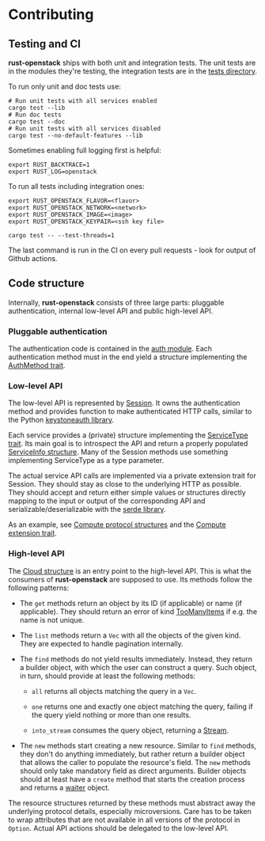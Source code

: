 Contributing
============

## Testing and CI

**rust-openstack** ships with both unit and integration tests. The unit tests
are in the modules they're testing, the integration tests are in the [tests
directory](https://github.com/dtantsur/rust-openstack/tree/master/tests).

To run only unit and doc tests use:

    # Run unit tests with all services enabled
    cargo test --lib
    # Run doc tests
    cargo test --doc
    # Run unit tests with all services disabled
    cargo test --no-default-features --lib

Sometimes enabling full logging first is helpful:

    export RUST_BACKTRACE=1
    export RUST_LOG=openstack

To run all tests including integration ones:

    export RUST_OPENSTACK_FLAVOR=<flavor>
    export RUST_OPENSTACK_NETWORK=<network>
    export RUST_OPENSTACK_IMAGE=<image>
    export RUST_OPENSTACK_KEYPAIR=<ssh key file>

    cargo test -- --test-threads=1

The last command is run in the CI on every pull requests - look for output
of Github actions.

## Code structure

Internally, **rust-openstack** consists of three large parts: pluggable
authentication, internal low-level API and public high-level API.

### Pluggable authentication

The authentication code is contained in the [auth
module](https://docs.rs/openstack/latest/openstack/auth/index.html). Each
authentication method must in the end yield a structure implementing the
[AuthMethod trait](https://docs.rs/openstack/latest/openstack/auth/trait.AuthMethod.html).

### Low-level API

The low-level API is represented by
[Session](https://docs.rs/openstack/latest/openstack/session/struct.Session.html).
It owns the authentication method and provides function to make authenticated
HTTP calls, similar to the Python [keystoneauth
library](https://docs.openstack.org/keystoneauth/latest/).

Each service provides a (private) structure implementing the [ServiceType
trait](https://docs.rs/openstack/latest/openstack/session/trait.ServiceType.html).
Its main goal is to introspect the API and return a properly populated
[ServiceInfo structure](https://docs.rs/openstack/latest/openstack/session/struct.ServiceInfo.html).
Many of the Session methods use something implementing ServiceType as a type
parameter.

The actual service API calls are implemented via a private extension trait
for Session. They should stay as close to the underlying HTTP as possible.
They should accept and return either simple values or structures directly
mapping to the input or output of the corresponding API and
serializable/deserializable with the [serde library](https://serde.rs/).

As an example, see [Compute protocol
structures](https://github.com/dtantsur/rust-openstack/blob/master/src/compute/protocol.rs)
and the [Compute extension
trait](https://github.com/dtantsur/rust-openstack/blob/master/src/compute/base.rs).

### High-level API

The [Cloud structure](https://docs.rs/openstack/latest/openstack/struct.Cloud.html)
is an entry point to the high-level API. This is what the consumers of
**rust-openstack** are supposed to use. Its methods follow the following
patterns:

* The `get` methods return an object by its ID (if applicable) or name (if
  applicable). They should return an error of kind
  [TooManyItems](https://docs.rs/openstack/latest/openstack/enum.ErrorKind.html#variant.TooManyItems)
  if e.g. the name is not unique.

* The `list` methods return a `Vec` with all the objects of the given kind.
  They are expected to handle pagination internally.

* The `find` methods do not yield results immediately. Instead, they return
  a builder object, with which the user can construct a query. Such object,
  in turn, should provide at least the following methods:

    - `all` returns all objects matching the query in a `Vec`.

    - `one` returns one and exactly one object matching the query, failing if
      the query yield nothing or more than one results.

    - `into_stream` consumes the query object, returning a
      [Stream](https://docs.rs/futures/latest/futures/stream/trait.Stream.html).

* The `new` methods start creating a new resource. Similar to `find` methods,
  they don't do anything immediately, but rather return a builder object that
  allows the caller to populate the resource's field. The `new` methods should
  only take mandatory field as direct arguments. Builder objects should at
  least have a `create` method that starts the creation process and returns
  a [waiter](https://crates.io/crates/waiter) object.

The resource structures returned by these methods must abstract away the
underlying protocol details, especially microversions. Care has to be taken
to wrap attributes that are not available in all versions of the protocol
in `Option`. Actual API actions should be delegated to the low-level API.
